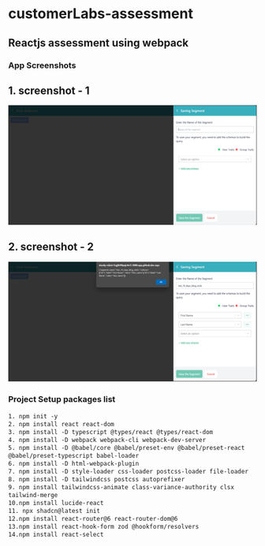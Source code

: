# customerLabs-assessment
## Reactjs assessment using webpack

### App Screenshots

## 1. screenshot - 1 <br/>
 ![screenshot_1](./src/assets/image.png)
 
## 2. screenshot - 2 <br/>
![screenshot_1](./src/assets/image2.png)


### Project Setup packages list

```console
1. npm init -y
2. npm install react react-dom
3. npm install -D typescript @types/react @types/react-dom
4. npm install -D webpack webpack-cli webpack-dev-server
5. npm install -D @babel/core @babel/preset-env @babel/preset-react @babel/preset-typescript babel-loader
6. npm install -D html-webpack-plugin
7. npm install -D style-loader css-loader postcss-loader file-loader
8. npm install -D tailwindcss postcss autoprefixer
9. npm install tailwindcss-animate class-variance-authority clsx tailwind-merge
10.npm install lucide-react
11. npx shadcn@latest init
12.npm install react-router@6 react-router-dom@6
13.npm install react-hook-form zod @hookform/resolvers
14.npm install react-select
```





